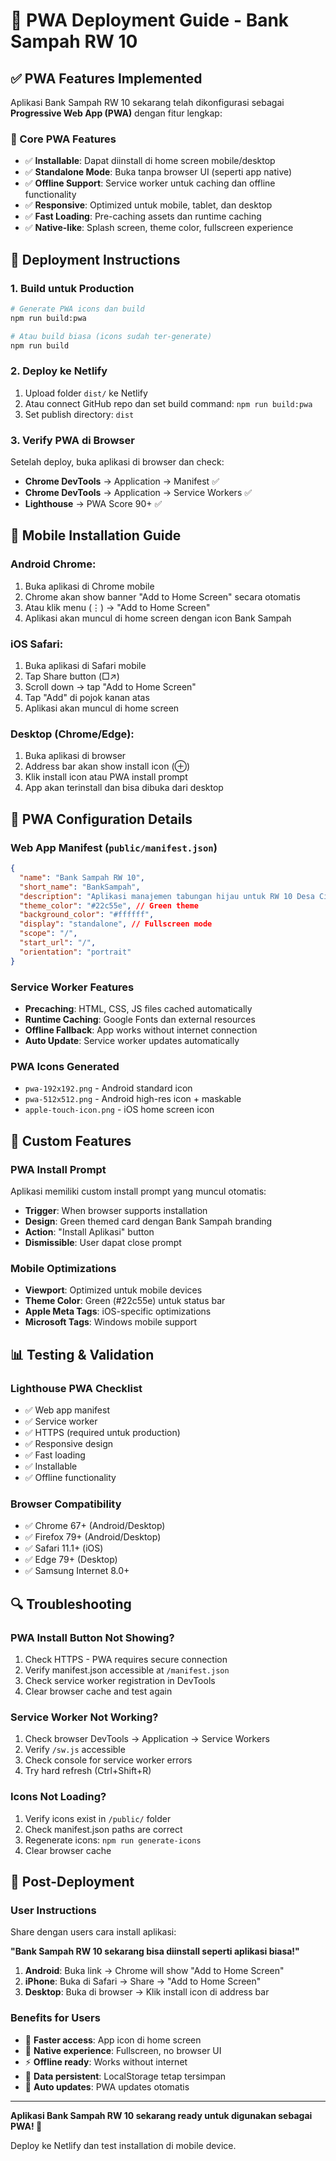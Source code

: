 # 📱 PWA Deployment Guide - Bank Sampah RW 10

## ✅ PWA Features Implemented

Aplikasi Bank Sampah RW 10 sekarang telah dikonfigurasi sebagai **Progressive Web App (PWA)** dengan fitur lengkap:

### 🎯 Core PWA Features
- ✅ **Installable**: Dapat diinstall di home screen mobile/desktop
- ✅ **Standalone Mode**: Buka tanpa browser UI (seperti app native)
- ✅ **Offline Support**: Service worker untuk caching dan offline functionality
- ✅ **Responsive**: Optimized untuk mobile, tablet, dan desktop
- ✅ **Fast Loading**: Pre-caching assets dan runtime caching
- ✅ **Native-like**: Splash screen, theme color, fullscreen experience

## 🚀 Deployment Instructions

### 1. Build untuk Production
```bash
# Generate PWA icons dan build
npm run build:pwa

# Atau build biasa (icons sudah ter-generate)
npm run build
```

### 2. Deploy ke Netlify
1. Upload folder `dist/` ke Netlify
2. Atau connect GitHub repo dan set build command: `npm run build:pwa`
3. Set publish directory: `dist`

### 3. Verify PWA di Browser
Setelah deploy, buka aplikasi di browser dan check:
- **Chrome DevTools** → Application → Manifest ✅
- **Chrome DevTools** → Application → Service Workers ✅
- **Lighthouse** → PWA Score 90+ ✅

## 📱 Mobile Installation Guide

### Android Chrome:
1. Buka aplikasi di Chrome mobile
2. Chrome akan show banner "Add to Home Screen" secara otomatis
3. Atau klik menu (⋮) → "Add to Home Screen"
4. Aplikasi akan muncul di home screen dengan icon Bank Sampah

### iOS Safari:
1. Buka aplikasi di Safari mobile
2. Tap Share button (□↗)
3. Scroll down → tap "Add to Home Screen"
4. Tap "Add" di pojok kanan atas
5. Aplikasi akan muncul di home screen

### Desktop (Chrome/Edge):
1. Buka aplikasi di browser
2. Address bar akan show install icon (⊕)
3. Klik install icon atau PWA install prompt
4. App akan terinstall dan bisa dibuka dari desktop

## 🔧 PWA Configuration Details

### Web App Manifest (`public/manifest.json`)
```json
{
  "name": "Bank Sampah RW 10",
  "short_name": "BankSampah",
  "description": "Aplikasi manajemen tabungan hijau untuk RW 10 Desa Cidatar",
  "theme_color": "#22c55e", // Green theme
  "background_color": "#ffffff",
  "display": "standalone", // Fullscreen mode
  "scope": "/",
  "start_url": "/",
  "orientation": "portrait"
}
```

### Service Worker Features
- **Precaching**: HTML, CSS, JS files cached automatically
- **Runtime Caching**: Google Fonts dan external resources
- **Offline Fallback**: App works without internet connection
- **Auto Update**: Service worker updates automatically

### PWA Icons Generated
- `pwa-192x192.png` - Android standard icon
- `pwa-512x512.png` - Android high-res icon + maskable
- `apple-touch-icon.png` - iOS home screen icon

## 🎨 Custom Features

### PWA Install Prompt
Aplikasi memiliki custom install prompt yang muncul otomatis:
- **Trigger**: When browser supports installation
- **Design**: Green themed card dengan Bank Sampah branding
- **Action**: "Install Aplikasi" button
- **Dismissible**: User dapat close prompt

### Mobile Optimizations
- **Viewport**: Optimized untuk mobile devices
- **Theme Color**: Green (#22c55e) untuk status bar
- **Apple Meta Tags**: iOS-specific optimizations
- **Microsoft Tags**: Windows mobile support

## 📊 Testing & Validation

### Lighthouse PWA Checklist
- ✅ Web app manifest
- ✅ Service worker
- ✅ HTTPS (required untuk production)
- ✅ Responsive design
- ✅ Fast loading
- ✅ Installable
- ✅ Offline functionality

### Browser Compatibility
- ✅ Chrome 67+ (Android/Desktop)
- ✅ Firefox 79+ (Android/Desktop)
- ✅ Safari 11.1+ (iOS)
- ✅ Edge 79+ (Desktop)
- ✅ Samsung Internet 8.0+

## 🔍 Troubleshooting

### PWA Install Button Not Showing?
1. Check HTTPS - PWA requires secure connection
2. Verify manifest.json accessible at `/manifest.json`
3. Check service worker registration in DevTools
4. Clear browser cache and test again

### Service Worker Not Working?
1. Check browser DevTools → Application → Service Workers
2. Verify `/sw.js` accessible
3. Check console for service worker errors
4. Try hard refresh (Ctrl+Shift+R)

### Icons Not Loading?
1. Verify icons exist in `/public/` folder
2. Check manifest.json paths are correct
3. Regenerate icons: `npm run generate-icons`
4. Clear browser cache

## 🚀 Post-Deployment

### User Instructions
Share dengan users cara install aplikasi:

**"Bank Sampah RW 10 sekarang bisa diinstall seperti aplikasi biasa!"**

1. **Android**: Buka link → Chrome will show "Add to Home Screen"
2. **iPhone**: Buka di Safari → Share → "Add to Home Screen"  
3. **Desktop**: Buka di browser → Klik install icon di address bar

### Benefits for Users
- 🚀 **Faster access**: App icon di home screen
- 📱 **Native experience**: Fullscreen, no browser UI
- ⚡ **Offline ready**: Works without internet
- 💾 **Data persistent**: LocalStorage tetap tersimpan
- 🔄 **Auto updates**: PWA updates otomatis

---

**Aplikasi Bank Sampah RW 10 sekarang ready untuk digunakan sebagai PWA! 🎉**

Deploy ke Netlify dan test installation di mobile device.
